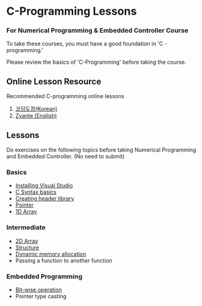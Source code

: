 # C-Programming Lessons

### For Numerical Programming & Embedded Controller Course

To take these courses, you must have a good foundation in 'C -programming.'

Please review the basics of 'C-Programming' before taking the course.

##

## Online Lesson Resource

Recommended C-programming online lessons

1. [코딩도장(Korean)](https://dojang.io/course/view.php?id=2)
2. [Zyante (English)](https://zybooks.zyante.com)

###

## Lessons

Do exercises on the following topics before taking Numerical Programming and Embedded Controller. (No need to submit)

### Basics

* [Installing Visual Studio](installing-visual-studio/visual-studio-2022.md)
* [C Syntax basics](https://dojang.io/mod/page/view.php?id=506)
* [Creating header library](creating-header-lib.md)
* [Pointer](pointer.md)
* [1D Array](array.md)

### Intermediate

* [2D Array](2d-array.md)
* [Structure](structure/)
* [Dynamic memory allocation](dynamic-alloc.md)
* Passing a function to another function

### Embedded Programming

* [Bit-wise operation](bitwise-operation.md)
* Pointer type casting
